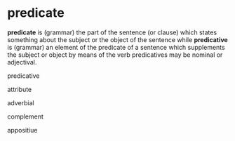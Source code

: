 

# predicate

**predicate** is (grammar) the part of the sentence (or clause) which states something about the subject or the object of the sentence while **predicative** is (grammar) an element of the predicate of a sentence which supplements the subject or object by means of the verb predicatives may be nominal or adjectival.

predicative

attribute

adverbial

complement

appositiue

